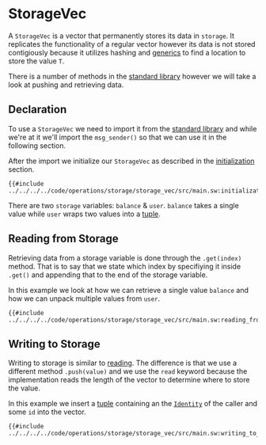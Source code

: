 # StorageVec

A `StorageVec` is a vector that permanently stores its data in `storage`. It replicates the functionality of a regular vector however its data is not stored contigiously because it utilizes hashing and [generics](../../../language/generics/index.md) to find a location to store the value `T`.

There is a number of methods in the [standard library](https://github.com/FuelLabs/sway/blob/master/sway-lib-std/src/storage.sw) however we will take a look at pushing and retrieving data.

## Declaration

To use a `StorageVec` we need to import it from the [standard library](https://github.com/FuelLabs/sway/tree/master/sway-lib-std) and while we're at it we'll import the `msg_sender()` so that we can use it in the following section.

After the import we initialize our `StorageVec` as described in the [initialization](../init.md) section.

```sway
{{#include ../../../../code/operations/storage/storage_vec/src/main.sw:initialization}}
```

There are two `storage` variables: `balance` & `user`. `balance` takes a single value while `user` wraps two values into a [tuple](../../../language/built-ins/tuples.md).

## Reading from Storage

Retrieving data from a storage variable is done through the `.get(index)` method. That is to say that we state which index by specifiying it inside `.get()` and appending that to the end of the storage variable.

In this example we look at how we can retrieve a single value `balance` and how we can unpack multiple values from `user`.

```sway
{{#include ../../../../code/operations/storage/storage_vec/src/main.sw:reading_from_storage}}
```

## Writing to Storage

Writing to storage is similar to [reading](#reading-from-storage). The difference is that we use a different method `.push(value)` and we use the `read` keyword because the implementation reads the length of the vector to determine where to store the value.

In this example we insert a [tuple](../../../language/built-ins/tuples.md) containing an the [`Identity`](../../namespace/identity.md) of the caller and some `id` into the vector.

```sway
{{#include ../../../../code/operations/storage/storage_vec/src/main.sw:writing_to_storage}}
```

